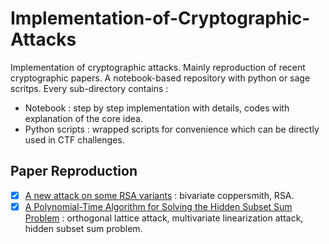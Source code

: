 # Implementation-of-Cryptographic-Attacks

Implementation of cryptographic attacks. Mainly reproduction of recent cryptographic papers. A notebook-based repository with python or sage scritps. Every sub-directory contains :

- Notebook : step by step implementation with details, codes with explanation of the core idea.
- Python scripts : wrapped scripts for convenience which can be directly used in CTF challenges.


## Paper Reproduction

- [x] [A new attack on some RSA variants](./ShareRSA/) : bivariate coppersmith, RSA.
- [x] [A Polynomial-Time Algorithm for Solving the Hidden Subset Sum Problem](./MultivariateHSSP/) : orthogonal lattice attack, multivariate linearization attack, hidden subset sum problem. 
